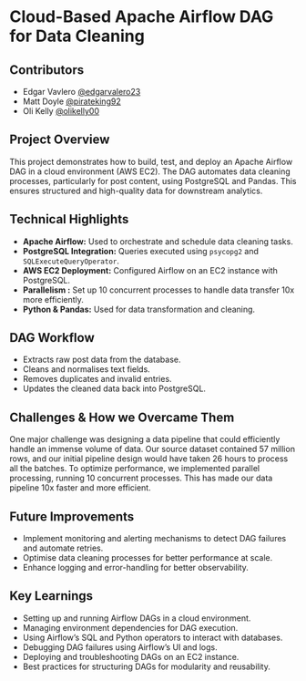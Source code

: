 # Cloud-Based Apache Airflow DAG for Data Cleaning

## Contributors 
- Edgar Vavlero [@edgarvalero23](https://github.com/edgarvalero23)
- Matt Doyle [@pirateking92](https://github.com/pirateking92)
- Oli Kelly [@olikelly00](https://github.com/olikelly00)

## Project Overview
This project demonstrates how to build, test, and deploy an Apache Airflow DAG in a cloud environment (AWS EC2). The DAG automates data cleaning processes, particularly for post content, using PostgreSQL and Pandas. This ensures structured and high-quality data for downstream analytics.

## Technical Highlights
- **Apache Airflow:** Used to orchestrate and schedule data cleaning tasks.
- **PostgreSQL Integration:** Queries executed using `psycopg2` and `SQLExecuteQueryOperator`.
- **AWS EC2 Deployment:** Configured Airflow on an EC2 instance with PostgreSQL.
- **Parallelism :** Set up 10 concurrent processes to handle data transfer 10x more efficiently.
- **Python & Pandas:** Used for data transformation and cleaning.

## DAG Workflow
- Extracts raw post data from the database.
- Cleans and normalises text fields.
- Removes duplicates and invalid entries.
- Updates the cleaned data back into PostgreSQL.

## Challenges & How we Overcame Them
One major challenge was designing a data pipeline that could efficiently handle an immense volume of data. Our source dataset contained 57 million rows, and our initial pipeline design would have taken 26 hours to process all the batches. To optimize performance, we implemented parallel processing, running 10 concurrent processes. This has made our data pipeline 10x faster and more efficient.   

## Future Improvements
- Implement monitoring and alerting mechanisms to detect DAG failures and automate retries.
- Optimise data cleaning processes for better performance at scale.
- Enhance logging and error-handling for better observability.

## Key Learnings
- Setting up and running Airflow DAGs in a cloud environment.
- Managing environment dependencies for DAG execution.
- Using Airflow’s SQL and Python operators to interact with databases.
- Debugging DAG failures using Airflow’s UI and logs.
- Deploying and troubleshooting DAGs on an EC2 instance.
- Best practices for structuring DAGs for modularity and reusability.



